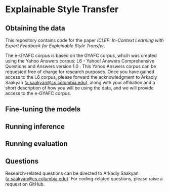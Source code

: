 # Explainable Style Transfer

## Obtaining the data

This repository contains code for the paper *ICLEF: In-Context Learning with Expert Feedback for Explainable Style Transfer*.

The e-GYAFC corpus is based on the GYAFC corpus, whcih was created using the Yahoo Answers corpus: L6 - Yahoo! Answers Comprehensive Questions and Answers version 1.0 . This Yahoo Answers corpus can be requested free of charge for research purposes. Once you have gained access to the L6 corpus, please forward the acknowledgment to Arkadiy Saakyan (a.saakyan@cs.columbia.edu), along with your affiliation and a short description of how you will be using the data, and we will provide access to the e-GYAFC corpus.


## Fine-tuning the models


## Running inference

## Running evaluation

## Questions
Research-related questions can be directed to Arkadiy Saakyan (a.saakyan@cs.columbia.edu). For coding-related questions, please raise a request on GitHub.
